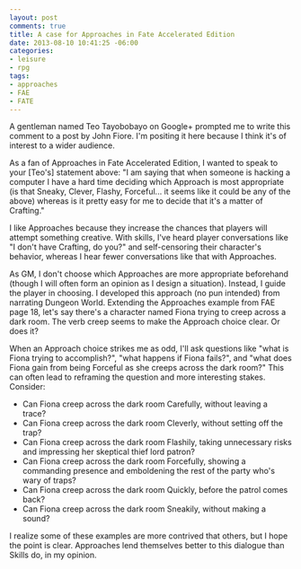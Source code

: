 ```yaml
---
layout: post
comments: true
title: A case for Approaches in Fate Accelerated Edition
date: 2013-08-10 10:41:25 -06:00
categories:
- leisure
- rpg
tags:
- approaches
- FAE
- FATE
---
```


A gentleman named Teo Tayobobayo on Google+ prompted me to write this comment to
a post by John Fiore. I'm positing it here because I think it's of interest to a
wider audience.

As a fan of Approaches in Fate Accelerated Edition, I wanted to speak to your
[Teo's] statement above: "I am saying that when someone is hacking a computer I
have a hard time deciding which Approach is most appropriate (is that Sneaky,
Clever, Flashy, Forceful... it seems like it could be any of the above) whereas
is it pretty easy for me to decide that it's a matter of Crafting."

I like Approaches because they increase the chances that players will attempt
something creative. With skills, I've heard player conversations like "I don't
have Crafting, do you?" and self-censoring their character's behavior, whereas I
hear fewer conversations like that with Approaches.

As GM, I don't choose which Approaches are more appropriate beforehand (though I
will often form an opinion as I design a situation). Instead, I guide the player
in choosing. I developed this approach (no pun intended) from narrating Dungeon
World. Extending the Approaches example from FAE page 18, let's say there's a
character named Fiona trying to creep across a dark room. The verb creep seems
to make the Approach choice clear. Or does it?

When an Approach choice strikes me as odd, I'll ask questions like "what is
Fiona trying to accomplish?", "what happens if Fiona fails?", and "what does
Fiona gain from being Forceful as she creeps across the dark room?" This can
often lead to reframing the question and more interesting stakes. Consider:

* Can Fiona creep across the dark room Carefully, without leaving a trace?
* Can Fiona creep across the dark room Cleverly, without setting off the trap?
* Can Fiona creep across the dark room Flashily, taking unnecessary risks and impressing her skeptical thief lord patron?
* Can Fiona creep across the dark room Forcefully, showing a commanding presence
and emboldening the rest of the party who's wary of traps?
* Can Fiona creep across the dark room Quickly, before the patrol comes back?
* Can Fiona creep across the dark room Sneakily, without making a sound?

I realize some of these examples are more contrived that others, but I hope the
point is clear. Approaches lend themselves better to this dialogue than Skills
do, in my opinion.
